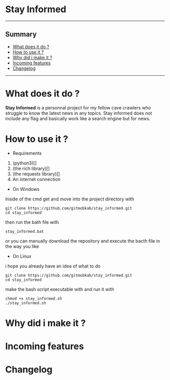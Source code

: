# Stay Informed

---

## Summary

- [What does it do ?](#what-does-it-do)
- [How to use it ?](#how-to-use-it)
- [Why did i make it ?](#why-did-i-make-it)
- [Incoming features](#incoming-features)
- [Changelog](#changelog)

---

# What does it do ?

**Stay Informed** is a personnal project for my fellow cave crawlers who struggle to know the latest news in any topics.
Stay informed does not include any flag and basically work like a search engine but for news.

# How to use it ?

- Requirements
 
1. (python3)[]
2. (the rich library)[]
3. (the requests library)[]
4. An internet connection 

- On Windows

Inside of the cmd get and move into the project directory with

```
git clone https://github.com/gitmobkab/stay_informed.git
cd stay_informed
```

then run the bath file with

```
stay_informed.bat
```
 
or you can manually download the repository and execute the bacth file in the way you like

- On Linux

i hope you already have an idea of what to do

```
git clone https://github.com/gitmobkab/stay_informed.git
cd stay_informed
```

make the bash script executable with and run it with

```
chmod +x stay_informed.sh
./stay_informed.sh
```

# Why did i make it ?

# Incoming features

# Changelog

